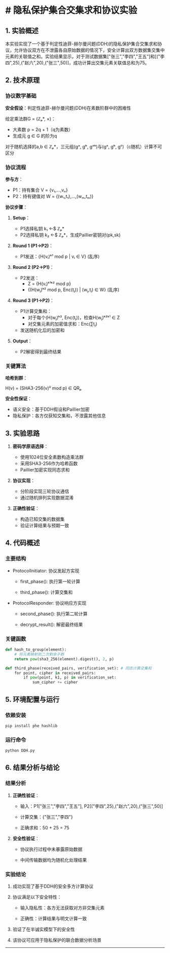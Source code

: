 # # 隐私保护集合交集求和协议实验

## 1. 实验概述<u></u>

本实验实现了一个基于判定性迪菲-赫尔曼问题(DDH)的隐私保护集合交集求和协议，允许协议双方在不泄露各自原始数据的情况下，安全计算出双方数据集交集中元素的关联值之和。实验结果显示，对于测试数据集["张三","李四","王五"]和[("李四",25),("赵六",20),("张三",50)]，成功计算出交集元素关联值总和为75。

## 2. 技术原理<u></u>

### 协议数学基础

**安全假设**：判定性迪菲-赫尔曼问题(DDH)在素数阶群中的困难性

给定乘法群G = (ℤₚ*, ×)：

- 大素数 p = 2q + 1（q为素数）
- 生成元 g ∈ G 的阶为q

对于随机选择的a,b ∈ ℤₚ*，三元组(gᵃ, gᵇ, gᵃᵇ)与(gᵃ, gᵇ, gᶜ)（c随机）计算不可区分

### 协议流程

**参与方**：

- P1：持有集合 V = {v₁,...,vₙ}
- P2：持有键值对 W = {(w₁,t₁),...,(wₘ,tₘ)}

**协议步骤**：

1. **Setup**：
   
   - P1选择私钥 k₁ ←$ ℤₚ*
   - P2选择私钥 k₂ ←$ ℤₚ*，生成Paillier密钥对(pk,sk)

2. **Round 1 (P1→P2)**：
   
   - P1发送：{H(vᵢ)ᵏ¹ mod p | vᵢ ∈ V} (乱序)

3. **Round 2 (P2→P1)**：
   
   - P2发送：
     - Z = {H(vᵢ)ᵏ¹ᵏ² mod p}
     - {(H(wⱼ)ᵏ² mod p, Enc(tⱼ)) | (wⱼ,tⱼ) ∈ W} (乱序)

4. **Round 3 (P1→P2)**：
   
   - P1计算交集和：
     - 对于每个(H(wⱼ)ᵏ², Enc(tⱼ))，检查H(wⱼ)ᵏ²ᵏ¹ ∈ Z
     - 对交集元素的加密值求和：Enc(∑tⱼ)
   - 发送随机化后的加密和

5. **Output**：
   
   - P2解密得到最终结果

### 关键算法

**哈希到群**：

 H(v) = (SHA3-256(v)² mod p) ∈ QRₚ

**安全性保证**：

- 语义安全：基于DDH假设和Paillier加密
- 隐私保护：各方仅获知交集和，不泄露其他信息

## 3. 实验思路<u></u>

1. **密码学原语选择**：
   
   - 使用1024位安全素数构造乘法群
   - 采用SHA3-256作为哈希函数
   - Paillier加密实现同态求和

2. **协议实现**：
   
   - 分阶段实现三轮协议通信
   - 通过随机排列实现数据混淆

3. **正确性验证**：
   
   - 构造已知交集的数据集
   - 验证计算结果与预期一致

## 4. 代码概述<u></u>

### 主要结构

* ProtocolInitiator: 协议发起方实现
  
  * first_phase(): 执行第一轮计算
  
  * third_phase(): 计算交集和

* ProtocolResponder: 协议响应方实现
  
  * second_phase(): 执行第二轮计算
  
  * decrypt_result(): 解密最终结果

### 关键函数

```python
def hash_to_group(element): 
    # 将元素映射到二次剩余子群
    return pow(sha3_256(element).digest(), 2, p)

def third_phase(received_pairs, verification_set): # 同态计算交集和 
    for point, cipher in received_pairs: 
        if pow(point, k1, p) in verification_set: 
            sum_cipher += cipher
```

## 5. 环境配置与运行<u></u>

### 依赖安装

```bash
pip install phe hashlib
```

### 运行命令

```bash
python DDH.py
```

## 6. 结果分析与结论<u></u>

### 结果分析

1. **正确性验证**：
   
   * 输入：P1["张三","李四","王五"], P2[("李四",25),("赵六",20),("张三",50)]
   
   * 计算交集：{"张三","李四"}
   
   * 正确求和：50 + 25 = 75

2. **安全性验证**：
   
   * 协议执行过程中未暴露原始数据
   
   * 中间传输数据均为随机化处理结果

### 实验结论

1. 成功实现了基于DDH的安全多方计算协议

2. 协议满足以下安全特性：
   
   * 输入隐私性：各方无法获取对方非交集元素
   
   * 正确性：计算结果与明文计算一致

3. 验证了在半诚实模型下的安全性

4. 该协议可应用于隐私保护的联合数据分析场景

----
